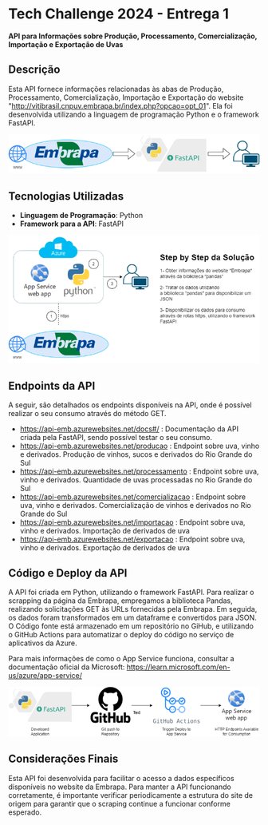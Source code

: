 # Tech Challenge 2024 - Entrega 1

**API para Informações sobre Produção, Processamento, Comercialização, Importação e Exportação de Uvas**

## Descrição

Esta API fornece informações relacionadas às abas de Produção, Processamento, Comercialização, Importação e Exportação do website "http://vitibrasil.cnpuv.embrapa.br/index.php?opcao=opt_01". Ela foi desenvolvida utilizando a linguagem de programação Python e o framework FastAPI.

![Alt text](/Documentation/Pos_TechChallenge_v1-Intro.png?raw=true "Optional Title")

## Tecnologias Utilizadas

-   **Linguagem de Programação**: Python
-   **Framework para a API**: FastAPI

![Alt text](/Documentation/Pos_TechChallenge_v1-ArqSolucao.png?raw=true "Optional Title")

## Endpoints da API

A seguir, são detalhados os endpoints disponíveis na API, onde é possível realizar o seu consumo através do método GET.

- https://api-emb.azurewebsites.net/docs#/ : Documentação da API criada pela FastAPI, sendo possível testar o seu consumo.
- https://api-emb.azurewebsites.net/producao : Endpoint sobre uva, vinho e derivados. Produção de vinhos, sucos e derivados do Rio Grande do Sul
- https://api-emb.azurewebsites.net/processamento : Endpoint sobre uva, vinho e derivados. Quantidade de uvas processadas no Rio Grande do Sul
- https://api-emb.azurewebsites.net/comercializacao : Endpoint sobre uva, vinho e derivados. Comercialização de vinhos e derivados no Rio Grande do Sul
- https://api-emb.azurewebsites.net/importacao : Endpoint sobre uva, vinho e derivados. Importação de derivados de uva
- https://api-emb.azurewebsites.net/exportacao : Endpoint sobre uva, vinho e derivados. Exportação de derivados de uva


## Código e Deploy da API

A API foi criada em Python, utilizando o framework FastAPI. Para realizar o scrapping da página da Embrapa, empregamos a biblioteca Pandas, realizando solicitações GET às URLs fornecidas pela Embrapa. Em seguida, os dados foram transformados em um dataframe e convertidos para JSON. O Código fonte está armazenado em um repositório no GiHub, e utilizando o GitHub Actions para automatizar o deploy do código no serviço de aplicativos da Azure. 

Para mais informações de como o App Service funciona, consultar a documentação oficial da Microsoft:
https://learn.microsoft.com/en-us/azure/app-service/

![Alt text](/Documentation/Pos_TechChallenge_v1-Deploy.png?raw=true "Optional Title")


## Considerações Finais

Esta API foi desenvolvida para facilitar o acesso a dados específicos disponíveis no website da Embrapa. Para manter a API funcionando corretamente, é importante verificar periodicamente a estrutura do site de origem para garantir que o scraping continue a funcionar conforme esperado.
